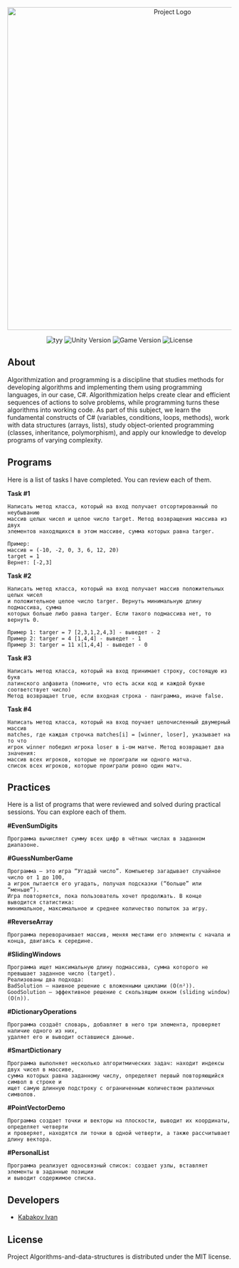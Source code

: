 <p align="center">
      <img src="https://i.ibb.co/j1KrpYw/Group-4-2.png" alt="Project Logo" width="726">
</p>

<p align="center">
      <img src="https://img.shields.io/badge/Language-C%23-orange" alt="tyy">
      <img src="https://img.shields.io/badge/Created-2025-blueviolet" alt="Unity Version">
      <img src="https://img.shields.io/badge/Version-1.0.0-blue" alt="Game Version">
      <img src="https://img.shields.io/badge/License-MIT-success" alt="License">
</p>

## About

Algorithmization and programming is a discipline that studies methods for developing algorithms and implementing them using programming languages, in our case, C#. Algorithmization helps create clear and efficient sequences of actions to solve problems, while programming turns these algorithms into working code. As part of this subject, we learn the fundamental constructs of C# (variables, conditions, loops, methods), work with data structures (arrays, lists), study object-oriented programming (classes, inheritance, polymorphism), and apply our knowledge to develop programs of varying complexity.

## Programs

Here is a list of tasks I have completed. You can review each of them.

**Task #1**
```
Написать метод класса, который на вход получает отсортированный по неубыванию
массив целых чисел и целое число target. Метод возвращения массива из двух
элементов находящихся в этом массиве, сумма которых равна targer.

Пример: 
массив = (-10, -2, 0, 3, 6, 12, 20)
target = 1
Вернет: [-2,3]
```

**Task #2**
```
Написать метод класса, который на вход получает массив положительных целых чисел
и положительное целое число targer. Вернуть минимальную длину подмассива, сумма
которых больше либо равна targer. Если такого подмассива нет, то вернуть 0.

Пример 1: targer = 7 [2,3,1,2,4,3] - выведет - 2
Пример 2: targer = 4 [1,4,4] - выведет - 1
Пример 3: targer = 11 х[1,4,4] - выведет - 0 
```

**Task #3**
```
Написать метод класса, который на вход принимает строку, состоящую из букв
латинского алфавита (помните, что есть аски код и каждой букве соответствует число)
Метод возвращает true, если входная строка - панграмма, иначе false.
```

**Task #4**
```
Написать метод класса, который на вход поучает целочисленный двумерный массив
matches, где каждая строчка matches[i] = [winner, loser], указывает на то что
игрок winner победил игрока loser в i-ом матче. Метод возвращает два значения:
массив всех игроков, которые не проиграли ни одного матча.
список всех игроков, которые проиграли ровно один матч.
```

## Practices

Here is a list of programs that were reviewed and solved during practical sessions. You can explore each of them.

**#EvenSumDigits**
```
Программа вычисляет сумму всех цифр в чётных числах в заданном диапазоне.
```

**#GuessNumberGame**
```
Программа – это игра “Угадай число”. Компьютер загадывает случайное число от 1 до 100,
а игрок пытается его угадать, получая подсказки (“больше” или “меньше”).
Игра повторяется, пока пользователь хочет продолжать. В конце выводится статистика:
минимальное, максимальное и среднее количество попыток за игру.
```

**#ReverseArray**
```
Программа переворачивает массив, меняя местами его элементы с начала и конца, двигаясь к середине.
```

**#SlidingWindows**
```
Программа ищет максимальную длину подмассива, сумма которого не превышает заданное число (target).
Реализованы два подхода:
BadSolution – наивное решение с вложенными циклами (O(n²)).
GoodSolution – эффективное решение с скользящим окном (sliding window) (O(n)).
```

**#DictionaryOperations**
```
Программа создаёт словарь, добавляет в него три элемента, проверяет наличие одного из них,
удаляет его и выводит оставшиеся данные.
```

**#SmartDictionary**
```
Программа выполняет несколько алгоритмических задач: находит индексы двух чисел в массиве,
сумма которых равна заданному числу, определяет первый повторяющийся символ в строке и
ищет самую длинную подстроку с ограниченным количеством различных символов.
```

**#PointVectorDemo**
```
Программа создает точки и векторы на плоскости, выводит их координаты, определяет четверти
и проверяет, находятся ли точки в одной четверти, а также рассчитывает длину вектора.
```

**#PersonalList**
```
Программа реализует односвязный список: создает узлы, вставляет элементы в заданные позиции
и выводит содержимое списка.
```

## Developers

- [Kabakov Ivan](https://github.com/Kabakov-Ivan)

## License

Project Algorithms-and-data-structures is distributed under the MIT license.
